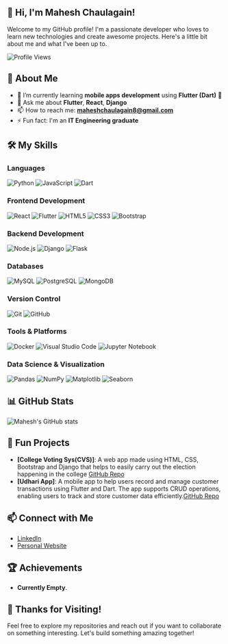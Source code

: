 ## 👋 Hi, I'm Mahesh Chaulagain!

Welcome to my GitHub profile! I'm a passionate developer who loves to learn new technologies and create awesome projects. Here's a little bit about me and what I've been up to.

![Profile Views](https://komarev.com/ghpvc/?username=Mahesh-Chaulagain&style=flat-square&color=blue)

## 🚀 About Me

- 🌱 I’m currently learning **mobile apps development** using **Flutter (Dart)** 📱
- 💬 Ask me about **Flutter**, **React**, **Django**
- 📫 How to reach me: **maheshchaulagain8@gmail.com**
- ⚡ Fun fact: I'm an **IT Engineering graduate**

## 🛠️ My Skills

### Languages
![Python](https://img.shields.io/badge/-Python-3776AB?style=flat&logo=python&logoColor=white)
![JavaScript](https://img.shields.io/badge/-JavaScript-F7DF1E?style=flat&logo=javascript&logoColor=black)
![Dart](https://img.shields.io/badge/-Dart-00B8D9?style=flat&logo=dart&logoColor=white)

### Frontend Development
![React](https://img.shields.io/badge/-React-61DAFB?style=flat&logo=react&logoColor=black)
![Flutter](https://img.shields.io/badge/-Flutter-02569B?style=flat&logo=flutter&logoColor=white)
![HTML5](https://img.shields.io/badge/-HTML5-E34F26?style=flat&logo=html5&logoColor=white)
![CSS3](https://img.shields.io/badge/-CSS3-1572B6?style=flat&logo=css3&logoColor=white)
![Bootstrap](https://img.shields.io/badge/-Bootstrap-563D7C?style=flat&logo=bootstrap&logoColor=white)

### Backend Development
![Node.js](https://img.shields.io/badge/-Node.js-339933?style=flat&logo=node.js&logoColor=white)
![Django](https://img.shields.io/badge/-Django-092E20?style=flat&logo=django&logoColor=white)
![Flask](https://img.shields.io/badge/-Flask-000000?style=flat&logo=flask&logoColor=white)

### Databases
![MySQL](https://img.shields.io/badge/-MySQL-4479A1?style=flat&logo=mysql&logoColor=white)
![PostgreSQL](https://img.shields.io/badge/-PostgreSQL-4169E1?style=flat&logo=postgresql&logoColor=white)
![MongoDB](https://img.shields.io/badge/-MongoDB-47A248?style=flat&logo=mongodb&logoColor=white)

### Version Control
![Git](https://img.shields.io/badge/-Git-F05032?style=flat&logo=git&logoColor=white)
![GitHub](https://img.shields.io/badge/-GitHub-181717?style=flat&logo=github&logoColor=white)

### Tools & Platforms
![Docker](https://img.shields.io/badge/-Docker-2496ED?style=flat&logo=docker&logoColor=white)
![Visual Studio Code](https://img.shields.io/badge/-Visual_Studio_Code-007ACC?style=flat&logo=visual-studio-code&logoColor=white)
![Jupyter Notebook](https://img.shields.io/badge/-Jupyter_Notebook-F37626?style=flat&logo=jupyter&logoColor=white)

### Data Science & Visualization
![Pandas](https://img.shields.io/badge/-Pandas-150458?style=flat&logo=pandas&logoColor=white)
![NumPy](https://img.shields.io/badge/-NumPy-013243?style=flat&logo=numpy&logoColor=white)
![Matplotlib](https://img.shields.io/badge/-Matplotlib-003366?style=flat&logo=matplotlib&logoColor=white)
![Seaborn](https://img.shields.io/badge/-Seaborn-00A3E0?style=flat&logo=seaborn&logoColor=white)


## 📊 GitHub Stats

![Mahesh's GitHub stats](https://github-readme-stats.vercel.app/api?username=Mahesh-Chaulagain&show_icons=true&theme=radical)

## 🎨 Fun Projects

- **[College Voting Sys(CVS)]**: A web app made using HTML, CSS, Bootstrap and Django that helps to easily carry out the election happening in the college  [GitHub Repo](https://github.com/Mahesh-Chaulagain/cvs)
- **[Udhari App]**: A mobile app to help users record and manage customer transactions using Flutter and Dart. The app supports CRUD operations, enabling users to track and store customer data efficiently.[GitHub Repo](https://github.com/Mahesh-Chaulagain/Udhari-app)

## 📫 Connect with Me

- [LinkedIn](https://www.linkedin.com/in/mahesh-chaulagain-849513224/)
- [Personal Website](https://mahesh-chaulagain.github.io/my-site/)

## 🏆 Achievements

- **Currently Empty**.

## 🎉 Thanks for Visiting!

Feel free to explore my repositories and reach out if you want to collaborate on something interesting. Let's build something amazing together!
